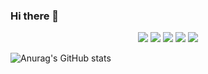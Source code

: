 ### Hi there 👋

<!--
**ekrud99/ekrud99** is a ✨ _special_ ✨ repository because its `README.md` (this file) appears on your GitHub profile.

Here are some ideas to get you started:

- 🔭 I’m currently working on ...
- 🌱 I’m currently learning ...
- 👯 I’m looking to collaborate on ...
- 🤔 I’m looking for help with ...
- 💬 Ask me about ...
- 📫 How to reach me: ...
- 😄 Pronouns: ...
- ⚡ Fun fact: ...
-->

<p align = "center">
  <img src="https://img.shields.io/badge/Python-3776AB?Style=flat-squares&logo=Python&logoColor=white">  
  <img src="https://img.shields.io/badge/c-A8B9CC?Style=flat-squares&logo=c&logoColor=white">  
  <img src="  https://img.shields.io/badge/-C++-000000?logo=c®2B%2B&style=flat">    
  <img src="https://img.shields.io/badge/Java-007396?Style=flat-squares&logo=Java&logoColor=white">    
  <img src="https://img.shields.io/badge/MySQL-4479A1?Style=flat-squares&logo=MySQL&logoColor=white">
</p>

 ![Anurag's GitHub stats](https://github-readme-stats.vercel.app/api?username=ekrud99&show_icons=true&theme=radical)

